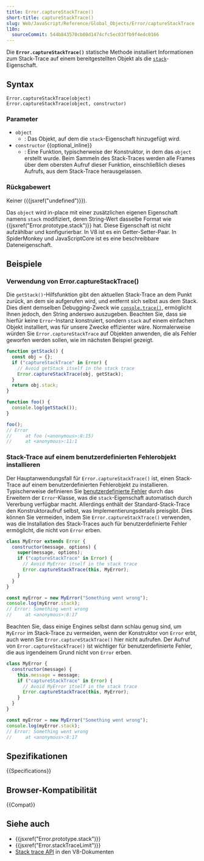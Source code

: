 ```yaml
---
title: Error.captureStackTrace()
short-title: captureStackTrace()
slug: Web/JavaScript/Reference/Global_Objects/Error/captureStackTrace
l10n:
  sourceCommit: 544b843570cb08d1474cfc5ec03ffb9f4edc0166
---
```


Die **`Error.captureStackTrace()`** statische Methode installiert Informationen zum Stack-Trace auf einem bereitgestellten Objekt als die [`stack`](/de/docs/Web/JavaScript/Reference/Global_Objects/Error/stack)-Eigenschaft.

## Syntax

```js-nolint
Error.captureStackTrace(object)
Error.captureStackTrace(object, constructor)
```

### Parameter

- `object`
  - : Das Objekt, auf dem die `stack`-Eigenschaft hinzugefügt wird.
- `constructor` {{optional_inline}}
  - : Eine Funktion, typischerweise der Konstruktor, in dem das `object` erstellt wurde. Beim Sammeln des Stack-Traces werden alle Frames über dem obersten Aufruf dieser Funktion, einschließlich dieses Aufrufs, aus dem Stack-Trace herausgelassen.

### Rückgabewert

Keiner ({{jsxref("undefined")}}).

Das `object` wird in-place mit einer zusätzlichen eigenen Eigenschaft namens `stack` modifiziert, deren String-Wert dasselbe Format wie {{jsxref("Error.prototype.stack")}} hat. Diese Eigenschaft ist nicht aufzählbar und konfigurierbar. In V8 ist es ein Getter-Setter-Paar. In SpiderMonkey und JavaScriptCore ist es eine beschreibbare Dateneigenschaft.

## Beispiele

### Verwendung von Error.captureStackTrace()

Die `getStack()`-Hilfsfunktion gibt den aktuellen Stack-Trace an dem Punkt zurück, an dem sie aufgerufen wird, und entfernt sich selbst aus dem Stack. Dies dient demselben Debugging-Zweck wie [`console.trace()`](/de/docs/Web/API/console/trace_static), ermöglicht Ihnen jedoch, den String anderswo auszugeben. Beachten Sie, dass sie hierfür keine `Error`-Instanz konstruiert, sondern `stack` auf einem einfachen Objekt installiert, was für unsere Zwecke effizienter wäre. Normalerweise würden Sie `Error.captureStackTrace` auf Objekten anwenden, die als Fehler geworfen werden sollen, wie im nächsten Beispiel gezeigt.

```js
function getStack() {
  const obj = {};
  if ("captureStackTrace" in Error) {
    // Avoid getStack itself in the stack trace
    Error.captureStackTrace(obj, getStack);
  }
  return obj.stack;
}

function foo() {
  console.log(getStack());
}

foo();
// Error
//     at foo (<anonymous>:8:15)
//     at <anonymous>:11:1
```

### Stack-Trace auf einem benutzerdefinierten Fehlerobjekt installieren

Der Hauptanwendungsfall für `Error.captureStackTrace()` ist, einen Stack-Trace auf einem benutzerdefinierten Fehlerobjekt zu installieren. Typischerweise definieren Sie [benutzerdefinierte Fehler](/de/docs/Web/JavaScript/Reference/Global_Objects/Error#custom_error_types) durch das Erweitern der `Error`-Klasse, was die `stack`-Eigenschaft automatisch durch Vererbung verfügbar macht. Allerdings enthält der Standard-Stack-Trace den Konstruktoraufruf selbst, was Implementierungsdetails preisgibt. Dies können Sie vermeiden, indem Sie `Error.captureStackTrace()` verwenden, was die Installation des Stack-Traces auch für benutzerdefinierte Fehler ermöglicht, die nicht von `Error` erben.

```js
class MyError extends Error {
  constructor(message, options) {
    super(message, options);
    if ("captureStackTrace" in Error) {
      // Avoid MyError itself in the stack trace
      Error.captureStackTrace(this, MyError);
    }
  }
}

const myError = new MyError("Something went wrong");
console.log(myError.stack);
// Error: Something went wrong
//     at <anonymous>:8:17
```

Beachten Sie, dass einige Engines selbst dann schlau genug sind, um `MyError` im Stack-Trace zu vermeiden, wenn der Konstruktor von `Error` erbt, auch wenn Sie `Error.captureStackTrace()` hier nicht aufrufen. Der Aufruf von `Error.captureStackTrace()` ist wichtiger für benutzerdefinierte Fehler, die aus irgendeinem Grund nicht von `Error` erben.

```js
class MyError {
  constructor(message) {
    this.message = message;
    if ("captureStackTrace" in Error) {
      // Avoid MyError itself in the stack trace
      Error.captureStackTrace(this, MyError);
    }
  }
}

const myError = new MyError("Something went wrong");
console.log(myError.stack);
// Error: Something went wrong
//     at <anonymous>:8:17
```

## Spezifikationen

{{Specifications}}

## Browser-Kompatibilität

{{Compat}}

## Siehe auch

- {{jsxref("Error.prototype.stack")}}
- {{jsxref("Error.stackTraceLimit")}}
- [Stack trace API](https://v8.dev/docs/stack-trace-api) in den V8-Dokumenten
